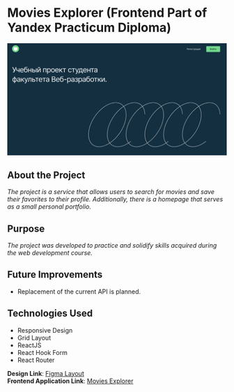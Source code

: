 # Movies Explorer (Frontend Part of Yandex Practicum Diploma)

![Preview](/images/preview.png)

## About the Project

_The project is a service that allows users to search for movies and save their favorites to their profile. Additionally, there is a homepage that serves as a small personal portfolio._

## Purpose

_The project was developed to practice and solidify skills acquired during the web development course._

## Future Improvements

- Replacement of the current API is planned.

## Technologies Used

- Responsive Design
- Grid Layout
- ReactJS
- React Hook Form
- React Router

**Design Link**: [Figma Layout](https://disk.yandex.ru/d/Oe5D6Wv-6PzdOA)  
**Frontend Application Link**: [Movies Explorer](https://shchegolef.nomoredomains.club/movies)
